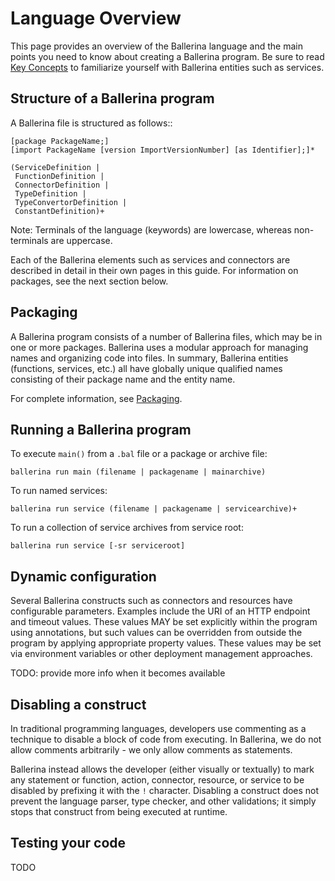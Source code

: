 # Language Overview

This page provides an overview of the Ballerina language and the main points you need to know about creating a Ballerina program. Be sure to read [Key Concepts](key-concepts.md) to familiarize yourself with Ballerina entities such as services.

## Structure of a Ballerina program

A Ballerina file is structured as follows::

```
[package PackageName;]
[import PackageName [version ImportVersionNumber] [as Identifier];]*

(ServiceDefinition |
 FunctionDefinition |
 ConnectorDefinition |
 TypeDefinition |
 TypeConvertorDefinition |
 ConstantDefinition)+
```

Note: Terminals of the language (keywords) are lowercase, whereas non-terminals are uppercase.

Each of the Ballerina elements such as services and connectors are described in detail in their own pages in this guide. For information on packages, see the next section below.  

## Packaging

A Ballerina program consists of a number of Ballerina files, which may be in one or more packages. Ballerina uses a modular approach for managing names and organizing code into files. In summary, Ballerina entities (functions, services, etc.) all have globally unique qualified names consisting of their package name and the entity name. 

For complete information, see [Packaging](packaging.md).

## Running a Ballerina program

To execute `main()` from a `.bal` file or a package or archive file:

```
ballerina run main (filename | packagename | mainarchive)
```

To run named services:

```
ballerina run service (filename | packagename | servicearchive)+ 
```

To run a collection of service archives from service root:

```
ballerina run service [-sr serviceroot]
```

## Dynamic configuration

Several Ballerina constructs such as connectors and resources have configurable parameters. Examples include the URI of an HTTP endpoint and timeout values. These values MAY be set explicitly within the program using annotations, but such values can be overridden from outside the program by applying appropriate property values. These values may be set via environment variables or other deployment management approaches.

TODO: provide more info when it becomes available

## Disabling a construct

In traditional programming languages, developers use commenting as a technique to disable a block of code from executing. In Ballerina, we do not allow comments arbitrarily - we only allow comments as statements.

Ballerina instead allows the developer (either visually or textually) to mark any statement or function, action, connector, resource, or service to be disabled by prefixing it with the `!` character. Disabling a construct does not prevent the language parser, type checker, and other validations; it simply stops that construct from being executed at runtime.

## Testing your code

TODO
